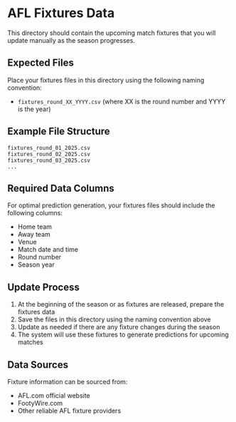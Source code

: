 # AFL Fixtures Data

This directory should contain the upcoming match fixtures that you will update manually as the season progresses.

## Expected Files

Place your fixtures files in this directory using the following naming convention:
- `fixtures_round_XX_YYYY.csv` (where XX is the round number and YYYY is the year)

## Example File Structure

```
fixtures_round_01_2025.csv
fixtures_round_02_2025.csv
fixtures_round_03_2025.csv
...
```

## Required Data Columns

For optimal prediction generation, your fixtures files should include the following columns:
- Home team
- Away team
- Venue
- Match date and time
- Round number
- Season year

## Update Process

1. At the beginning of the season or as fixtures are released, prepare the fixtures data
2. Save the files in this directory using the naming convention above
3. Update as needed if there are any fixture changes during the season
4. The system will use these fixtures to generate predictions for upcoming matches

## Data Sources

Fixture information can be sourced from:
- AFL.com official website
- FootyWire.com
- Other reliable AFL fixture providers
